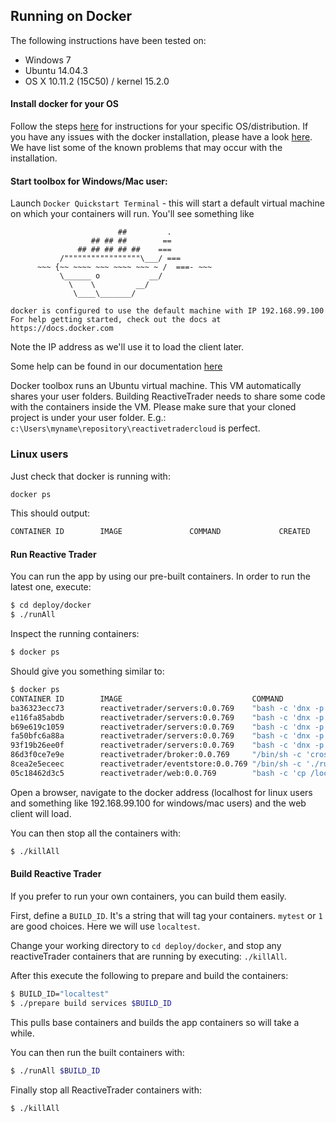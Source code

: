 ## Running on Docker

The following instructions have been tested on: 
- Windows 7
- Ubuntu 14.04.3
- OS X 10.11.2 (15C50) / kernel 15.2.0

#### Install docker for your OS

Follow the steps [here](https://docs.docker.com/engine/installation/) for instructions for your specific OS/distribution.
If you have any issues with the docker installation, please have a look [here](docker-issues.md). We have list some of the known problems that may occur with the installation.

#### Start toolbox for Windows/Mac user:
Launch `Docker Quickstart Terminal` - this will start a default virtual machine on which your containers will run. You'll see something like

```
                        ##         .
                  ## ## ##        ==
               ## ## ## ## ##    ===
           /"""""""""""""""""\___/ ===
      ~~~ {~~ ~~~~ ~~~ ~~~~ ~~~ ~ /  ===- ~~~
           \______ o           __/
             \    \         __/
              \____\_______/

docker is configured to use the default machine with IP 192.168.99.100
For help getting started, check out the docs at https://docs.docker.com
``` 

Note the IP address as we'll use it to load the client later.

Some help can be found in our documentation [here](../../deploy/docker/readme.md)

Docker toolbox runs an Ubuntu virtual machine. This VM automatically shares your user folders. Building ReactiveTrader needs to share some code with the containers inside the VM. Please make sure that your cloned project is under your user folder. E.g.: `c:\Users\myname\repository\reactivetradercloud` is perfect. 

### Linux users
Just check that docker is running with:

```bash
docker ps
```
This should output:

```bash
CONTAINER ID        IMAGE               COMMAND             CREATED             STATUS              PORTS               NAMES

```

#### Run Reactive Trader

You can run the app by using our pre-built containers.
In order to run the latest one, execute:
```bash
$ cd deploy/docker
$ ./runAll
```

Inspect the running containers:

```bash
$ docker ps
```

Should give you something similar to:

```bash
$ docker ps
CONTAINER ID        IMAGE                             COMMAND                  CREATED             STATUS              PORTS               NAMES
ba36323ecc73        reactivetrader/servers:0.0.769    "bash -c 'dnx -p Adap"   29 seconds ago      Up 23 seconds                           analytics
e116fa85abdb        reactivetrader/servers:0.0.769    "bash -c 'dnx -p Adap"   30 seconds ago      Up 24 seconds                           blotter
b69e619c1059        reactivetrader/servers:0.0.769    "bash -c 'dnx -p Adap"   31 seconds ago      Up 25 seconds                           tradeexecution
fa50bfc6a88a        reactivetrader/servers:0.0.769    "bash -c 'dnx -p Adap"   32 seconds ago      Up 26 seconds                           pricing
93f19b26ee0f        reactivetrader/servers:0.0.769    "bash -c 'dnx -p Adap"   33 seconds ago      Up 27 seconds                           reference
86d3f0ce7e9e        reactivetrader/broker:0.0.769     "/bin/sh -c 'crossbar"   34 seconds ago      Up 28 seconds                           broker
8cea2e5eceec        reactivetrader/eventstore:0.0.769 "/bin/sh -c './run-no"   35 seconds ago      Up 29 seconds                           eventstore
05c18462d3c5        reactivetrader/web:0.0.769        "bash -c 'cp /localho"   35 seconds ago      Up 30 seconds                           web
```

Open a browser, navigate to the docker address (localhost for linux users and something like 192.168.99.100 for windows/mac users) and the web client will load.

You can then stop all the containers with:
```bash
$ ./killAll
```

#### Build Reactive Trader

If you prefer to run your own containers, you can build them easily.

First, define a `BUILD_ID`. It's a string that will tag your containers. `mytest` or `1` are good choices. Here we will use `localtest`. 

Change your working directory to `cd deploy/docker`, and stop any reactiveTrader containers that are running by executing:
`./killAll`.  
 
After this execute the following to prepare and build the containers: 
```bash
$ BUILD_ID="localtest"
$ ./prepare build services $BUILD_ID
```
This pulls base containers and builds the app containers so will take a while.

You can then run the built containers with: 

```bash
$ ./runAll $BUILD_ID
```

Finally stop all ReactiveTrader containers with:

```bash
$ ./killAll
```
